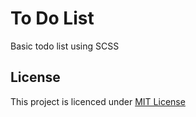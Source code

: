 # To Do List
Basic todo list using SCSS

## License
This project is licenced under [MIT License](https://choosealicense.com/licenses/mit/)
